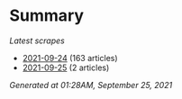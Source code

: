 # Summary
*Latest scrapes*
* [2021-09-24](https://github.com/nuuuwan/news_lk/blob/data/news_lk.2021-09-24.json) (163 articles)
* [2021-09-25](https://github.com/nuuuwan/news_lk/blob/data/news_lk.2021-09-25.json) (2 articles)

*Generated at 01:28AM, September 25, 2021*